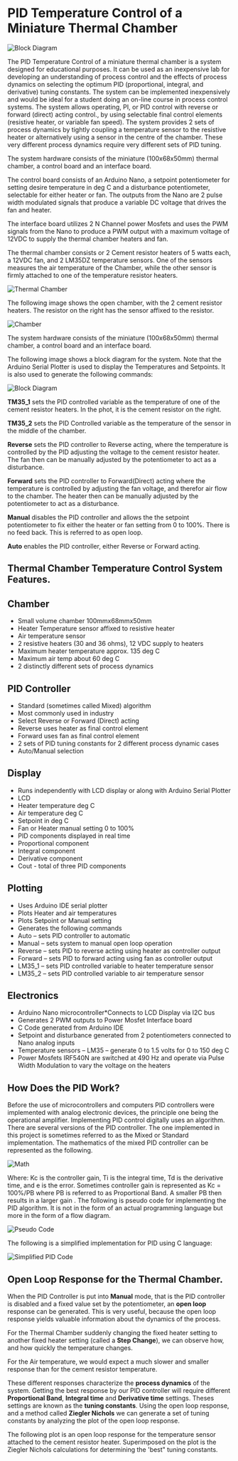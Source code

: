 # PID Temperature Control of a Miniature Thermal Chamber

<img alt="Block Diagram" src="images/PID Temperature Control System.jpg">

The PID Temperature Control of a miniature thermal chamber is a system designed for educational purposes. It can be used as an inexpensive lab for developing an understanding of process control and the effects of process dynamics on selecting the optimum PID (proportional, integral, and derivative) tuning constants. The system can be implemented inexpensively and would be ideal for a student doing an on-line course in process control systems. The system allows operating, PI, or PID control with reverse or forward (direct) acting control., by using selectable final control elements (resistive heater, or variable fan speed). The system provides 2 sets of process dynamics by tightly coupling a temperature sensor to the resistive heater or alternatively using a sensor in the centre of the chamber. These very different process dynamics require very different sets of PID tuning.

The system hardware consists of the miniature (100x68x50mm) thermal chamber, a control board and an interface board.

The control board consists of an Arduino Nano, a setpoint potentiometer for setting desire temperature in deg C and a disturbance potentiometer, selectable for either heater or fan. The outputs from the Nano are 2 pulse width modulated signals that produce a variable DC voltage that drives the fan and heater.

The interface board utilizes 2 N Channel power Mosfets and uses the PWM signals from the Nano to produce a PWM output with a maximum voltage of 12VDC to supply the thermal chamber heaters and fan.

The thermal chamber consists or 2 Cement resistor heaters of 5 watts each, a 12VDC fan, and 2 LM35DZ temperature sensors. One of the sensors measures the air temperature of the Chamber, while the other sensor is firmly attached to one of the temperature resistor heaters.

<img alt="Thermal Chamber" src="images/Thermal Chamber.jpg">

The following image shows the open chamber, with the 2 cement resistor heaters. The resistor on the right has the sensor affixed to the resistor.

<img alt="Chamber" src="images/Chamber.JPG">

The system hardware consists of the miniature (100x68x50mm) thermal chamber, a control board and an interface board.

The following image shows a block diagram for the system. Note that the Arduino Serial Plotter is used to display the Temperatures and Setpoints. It is also used to generate the following commands:

<img alt="Block Diagram" src="images/Thermal Chamber PID  Temperature Control.jpg">

**TM35_1** sets the PID controlled variable as the temperature of one of the cement resistor heaters. In the phot, it is the cement resistor on the right.

**TM35_2** sets the PID Controlled variable as the temperature of the sensor in the middle of the chamber.

**Reverse** sets the PID controller to Reverse acting, where the temperature is controlled by the PID adjusting the voltage to the cement resistor heater. The fan then can be manually adjusted by the potentiometer to act as a disturbance.

**Forward** sets the PID controller to Forward(Direct) acting where the temperature is controlled by adjusting the fan voltage, and therefor air flow to the chamber. The heater then can be manually adjusted by the potentiometer to act as a disturbance.

**Manual** disables the PID controller and allows the the setpoint potentiometer to fix either the heater or fan setting from 0 to 100%. There is no feed back. This is referred to as open loop.

**Auto** enables the PID controller, either Reverse or Forward acting.

## Thermal Chamber Temperature Control System Features.
## Chamber
* Small volume chamber 100mmx68mmx50mm
* Heater Temperature sensor affixed to resistive heater
*	Air temperature sensor
*	2 resistive heaters (30 and 36 ohms), 12 VDC supply to heaters
*	Maximum heater temperature approx. 135 deg C
*	Maximum air temp about 60 deg C
*	2 distinctly different sets of process dynamics
  
## PID Controller
*	Standard (sometimes called Mixed) algorithm
*	Most commonly used in industry
*	Select Reverse or Forward (Direct) acting
*	Reverse uses heater as final control element
*	Forward uses fan as final control element
*	2 sets of PID tuning constants for 2 different process dynamic cases
*	Auto/Manual selection
  
## Display
* Runs independently with LCD display or along with Arduino Serial Plotter
* LCD
*	Heater temperature deg C
*	Air temperature deg C
*	Setpoint in deg C
*	Fan or Heater manual setting 0 to 100%
*	PID components displayed in real time
*	Proportional component
*	Integral component
*	Derivative component
*	Cout - total of three PID components

## Plotting
*	Uses Arduino IDE serial plotter
*	Plots Heater and air temperatures
*	Plots Setpoint or Manual setting
*	Generates the following commands
* Auto – sets PID controller to automatic
*	Manual – sets system to manual  open loop operation
*	Reverse – sets PID to reverse acting using heater as controller output
*	Forward – sets PID to forward acting using fan as controller output
*	LM35_1 – sets PID controlled variable to heater temperature sensor
*	LM35_2 – sets PID controlled variable to air temperature sensor
 
## Electronics
* Arduino Nano microcontroller*Connects to LCD Display via I2C bus
*	Generates 2 PWM outputs to Power Mosfet Interface board
* C Code generated from Arduino IDE
*	Setpoint and disturbance generated from 2 potentiometers connected to Nano analog inputs 
*	Temperature sensors – LM35 – generate 0 to 1.5 volts for 0 to 150 deg C
*	Power Mosfets IRF540N are switched  at 490 Hz and operate via Pulse Width Modulation to vary the voltage on the heaters

## How Does the PID Work?
Before the use of microcontrollers and computers PID controllers were implemented with analog electronic devices, the principle one being the operational amplifier.
Implementing PID control digitally uses an algorithm. There are several versions of the PID controller. The one implemented in this project is sometimes referred to as the Mixed or Standard implementation.
The mathematics of the mixed PID controller can be represented as the following.

<img alt="Math" src="images/Math.jpg">

Where:
Kc is the controller gain, Ti is the integral time, Td is the derivative time, and e is the error. Sometimes controller gain is represented as  Kc = 100%/PB where PB is referred to as Proportional Band. A smaller PB then results in a larger gain .
The following is pseudo code for implementing the PID algorithm. It is not in the form of an actual programming language but more in the form of a flow diagram.

<img alt="Pseudo Code" src="images/Pseudo Code.jpg">

The following is a simplified implementation for PID using C language:

<img alt="Simplified PID Code" src="images/Simplified PID Code.jpg">

## Open Loop Response for the Thermal Chamber.
When the PID Controller is put into **Manual** mode, that is the PID controller is disabled and a fixed value set by the potentiometer, an **open loop** response can be generated. This is very useful, because the open loop response yields valuable information about the dynamics of the process. 

For the Thermal Chamber suddenly changing the fixed heater setting to another fixed heater setting (called a **Step Change**), we can observe how, and how quickly the temperature changes. 

For the Air temperature, we would expect a much slower and smaller response than for the cement resistor temperature. 

These different responses characterize the **process dynamics** of the system. Getting the best response by our PID controller will require different **Proportional Band**, **Integral time** and **Derivative time** settings. Theses settings are known as the **tuning constants**. Using the open loop response, and a method called **Ziegler Nichols** we can generate a set of tuning constants by analyzing the plot of the open loop response.

The following plot is an open loop response for the temperature sensor attached to the cement resistor heater. Superimposed on the plot is the Ziegler Nichols calculations for determining the 'best" tuning constants.
